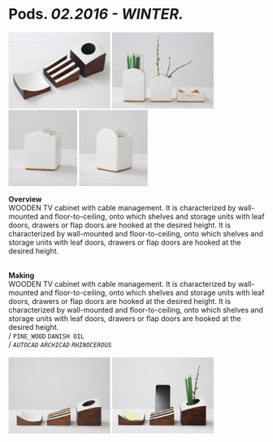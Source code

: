 
# Pods. _02.2016 - WINTER._  
<a href="projects/Pods/000.jpg"><img src="/projects/Pods/000.jpg" height="150"></a> <a href="projects/Pods/img_pods1_01.jpg"><img src="/projects/Pods/img_pods1_01.jpg" height="150"></a> <a href="projects/Pods/img_pods1_02.jpg"><img src="/projects/Pods/img_pods1_02.jpg" height="150"></a> <a href="projects/Pods/img_pods1_03.jpg"><img src="/projects/Pods/img_pods1_03.jpg" height="150"></a>   

**Overview**  
WOODEN TV cabinet with cable management. It is characterized by wall-mounted and floor-to-ceiling, onto which shelves and storage units with leaf doors, drawers or flap doors are hooked at the desired height. It is characterized by wall-mounted and floor-to-ceiling, onto which shelves and storage units with leaf doors, drawers or flap doors are hooked at the desired height.  
<br>
  

**Making**  
WOODEN TV cabinet with cable management. It is characterized by wall-mounted and floor-to-ceiling, onto which shelves and storage units with leaf doors, drawers or flap doors are hooked at the desired height. It is characterized by wall-mounted and floor-to-ceiling, onto which shelves and storage units with leaf doors, drawers or flap doors are hooked at the desired height.  
/
`PINE_WOOD` `DANISH OIL`   
/
_`AUTOCAD`_ _`ARCHICAD`_ _`RHINOCEROUS`_   
<br>
<a href="projects/Pods/Overview/img_pods2_01.jpg"><img src="/projects/Pods/Overview/img_pods2_01.jpg" height="150"></a> <a href="projects/Pods/Overview/img_pods2_02.jpg"><img src="/projects/Pods/Overview/img_pods2_02.jpg" height="150"></a> 
